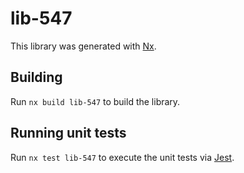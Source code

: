 # lib-547

This library was generated with [Nx](https://nx.dev).

## Building

Run `nx build lib-547` to build the library.

## Running unit tests

Run `nx test lib-547` to execute the unit tests via [Jest](https://jestjs.io).
